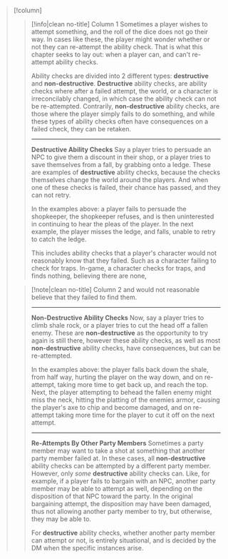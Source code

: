 > [!column] ‎ 
>> [!info|clean no-title] Column 1
>> Sometimes a player wishes to attempt something, and the roll of the dice does not go their way. In cases like these, the player might wonder whether or not they can re-attempt the ability check. That is what this chapter seeks to lay out: when a player can, and can't re-attempt ability checks.
>> 
>> Ability checks are divided into 2 different types: **destructive** and **non-destructive**. **Destructive** ability checks, are ability checks where after a failed attempt, the world, or a character is irreconcilably changed, in which case the ability check can not be re-attempted. Contrarily, **non-destructive** ability checks, are those where the player simply fails to do something, and while these types of ability checks often have consequences on a failed check, they can be retaken.
>> ****
>> **Destructive Ability Checks**
>> Say a player tries to persuade an NPC to give them a discount in their shop, or a player tries to save themselves from a fall, by grabbing onto a ledge. These are examples of **destructive** ability checks, because the checks themselves change the world around the players. And when one of these checks is failed, their chance has passed, and they can not retry.
>>
>>In the examples above: a player fails to persuade the shopkeeper, the shopkeeper refuses, and is then uninterested in continuing to hear the pleas of the player. In the next example, the player misses the ledge, and falls, unable to retry to catch the ledge.
>>
>>This includes ability checks that a player's character would not reasonably know that they failed. Such as a character failing to check for traps. In-game, a character checks for traps, and finds nothing, believing there are none,
>
>> [!note|clean no-title] Column 2
>> and would not reasonable believe that they failed to find them.
>> ****
>> **Non-Destructive Ability Checks**
>>Now, say a player tries to climb shale rock, or a player tries to cut the head off a fallen enemy. These are **non-destructive** as the opportunity to try again is still there, however these ability checks, as well as most **non-destructive** ability checks, have consequences, but can be re-attempted.
>>
>> In the examples above: the player falls back down the shale, from half way, hurting the player on the way down, and on re-attempt, taking more time to get back up, and reach the top. Next, the player attempting to behead the fallen enemy might miss the neck, hitting the platting of the enemies armor, causing the player's axe to chip and become damaged, and on re-attempt taking more time for the player to cut it off on the next attempt.
>> ****
>> **Re-Attempts By Other Party Members**
>> Sometimes a party member may want to take a shot at something that another party member failed at. In these cases, all **non-destructive** ability checks can be attempted by a different party member. However, only *some* **destructive** ability checks can. Like, for example, if a player fails to bargain with an NPC, another party member may be able to attempt as well, depending on the disposition of that NPC toward the party. In the original bargaining attempt, the disposition may have been damaged, thus not allowing another party member to try, but otherwise, they may be able to.
>> 
>> For **destructive** ability checks, whether another party member can attempt or not, is entirely situational, and is decided by the DM when the specific instances arise.
